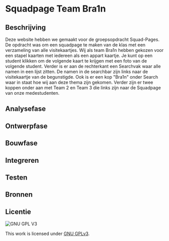 
# Squadpage Team Bra1n 

## Beschrijving
Deze website hebben we gemaakt  voor de groepsopdracht Squad-Pages. De opdracht was om een squadpage te maken van de klas met een verzameling van alle visitekaartjes. Wij als team Bra1n hebben gekozen voor een stapel kaarten met iedereen als een appart kaartje. Je kunt op een student klikken om de volgende kaart te krijgen met een foto van de volgende student. Verder is er aan de rechterkant  een Searchvak  waar alle namen in een lijst zitten. De namen in de searchbar zijn links naar de visitekaartje van de begunstigde. Ook  is er een kop "Bra1n" onder Search waar in staat hoe wij aan deze thema zijn gekomen. Verder zijn er twee koppen onder aan met Team 2 en Team 3 die links zijn naar de Squadpage van onze medestudenten.   

##  Analysefase
 

## Ontwerpfase

## Bouwfase

## Integreren

## Testen 

## Bronnen

## Licentie

![GNU GPL V3](https://www.gnu.org/graphics/gplv3-127x51.png)

This work is licensed under [GNU GPLv3](./LICENSE).

